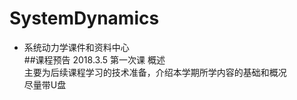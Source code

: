 # SystemDynamics
* 系统动力学课件和资料中心<br>
##课程预告 
2018.3.5 第一次课 概述<br>
主要为后续课程学习的技术准备，介绍本学期所学内容的基础和概况<br> 
尽量带U盘